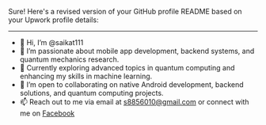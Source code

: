 Sure! Here's a revised version of your GitHub profile README based on your Upwork profile details:

---

- 👋 Hi, I’m @saikat111
- 👀 I’m passionate about mobile app development, backend systems, and quantum mechanics research.
- 🌱 Currently exploring advanced topics in quantum computing and enhancing my skills in machine learning.
- 💞️ I’m open to collaborating on native Android development, backend solutions, and quantum computing projects.
- 📫 Reach out to me via email at s8856010@gmail.com or connect with me on [Facebook](https://www.facebook.com/sorder.saikat.3/)

<!---
saikat111/saikat111 is a ✨ special ✨ repository because its `README.md` (this file) appears on your GitHub profile.
You can click the Preview link to take a look at your changes.
--->
